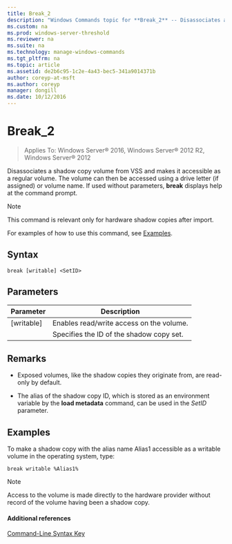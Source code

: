 ```yaml
---
title: Break_2
description: "Windows Commands topic for **Break_2** -- Disassociates a shadow copy volume from VSS and makes it accessible as a regular volume."
ms.custom: na
ms.prod: windows-server-threshold
ms.reviewer: na
ms.suite: na
ms.technology: manage-windows-commands
ms.tgt_pltfrm: na
ms.topic: article
ms.assetid: de2b6c95-1c2e-4a43-bec5-341a9014371b
author: coreyp-at-msft
ms.author: coreyp
manager: dongill
ms.date: 10/12/2016
---
```


# Break_2

>Applies To: Windows Server&reg; 2016, Windows Server&reg; 2012 R2, Windows Server&reg; 2012

Disassociates a shadow copy volume from VSS and makes it accessible as a regular volume. The volume can then be accessed using a drive letter \(if assigned\) or volume name. If used without parameters, **break** displays help at the command prompt.  
  
> [!NOTE]  
> This command is relevant only for hardware shadow copies after import.  
  
For examples of how to use this command, see [Examples](#BKMK_examples).  
  
## Syntax  
  
```  
break [writable] <SetID>  
```  
  
## Parameters  
  
|Parameter|Description|  
|-------------|---------------|  
|\[writable\]|Enables read\/write access on the volume.|  
|<SetID>|Specifies the ID of the shadow copy set.|  
  
## Remarks  
  
-   Exposed volumes, like the shadow copies they originate from, are read\-only by default.  
  
-   The alias of the shadow copy ID, which is stored as an environment variable by the **load metadata** command, can be used in the *SetID* parameter.  
  
## <a name="BKMK_examples"></a>Examples  
To make a shadow copy with the alias name Alias1 accessible as a writable volume in the operating system, type:  
  
```  
break writable %Alias1%  
```  
  
> [!NOTE]  
> Access to the volume is made directly to the hardware provider without record of the volume having been a shadow copy.  
  
#### Additional references  
[Command-Line Syntax Key](Command-Line-Syntax-Key.md)  
  

